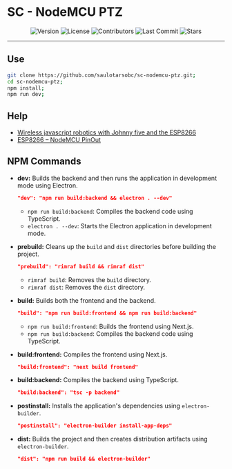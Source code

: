 # SC - NodeMCU PTZ

<div align="center">
   <!-- <img alt="Build Status" src="https://img.shields.io/travis/saulotarsobc/scripts.svg"> -->
   <!-- <img alt="Test Coverage" src="https://img.shields.io/codecov/c/github/saulotarsobc/scripts.svg"> -->
   <img alt="Version" src="https://img.shields.io/github/v/release/saulotarsobc/sc-nodemcu-ptz.svg">
   <!-- <img alt="Downloads" src="https://img.shields.io/npm/dt/package-name.svg"> -->
   <img alt="License" src="https://img.shields.io/badge/License-MIT-yellow.svg">
   <img alt="Contributors" src="https://img.shields.io/github/contributors/saulotarsobc/sc-nodemcu-ptz.svg">
   <img alt="Last Commit" src="https://img.shields.io/github/last-commit/saulotarsobc/sc-nodemcu-ptz.svg">
   <img alt="Stars" src="https://img.shields.io/github/stars/saulotarsobc/sc-nodemcu-ptz.svg">
</div>

---

## Use

```sh
git clone https://github.com/saulotarsobc/sc-nodemcu-ptz.git;
cd sc-nodemcu-ptz;
npm install;
npm run dev;
```

## Help

- [Wireless javascript robotics with Johnny five and the ESP8266](https://dev.to/salted-bytes/wireless-javascript-robotics-with-johnny-five-and-the-esp8266-al3)
- [ESP8266 – NodeMCU PinOut](https://www.studiopieters.nl/esp8266-node-mcu-pinout/)

## NPM Commands

- **dev:** Builds the backend and then runs the application in development mode using Electron.

  ```json
  "dev": "npm run build:backend && electron . --dev"
  ```

  - `npm run build:backend`: Compiles the backend code using TypeScript.
  - `electron . --dev`: Starts the Electron application in development mode.

- **prebuild:** Cleans up the `build` and `dist` directories before building the project.

  ```json
  "prebuild": "rimraf build && rimraf dist"
  ```

  - `rimraf build`: Removes the `build` directory.
  - `rimraf dist`: Removes the `dist` directory.

- **build:** Builds both the frontend and the backend.

  ```json
  "build": "npm run build:frontend && npm run build:backend"
  ```

  - `npm run build:frontend`: Builds the frontend using Next.js.
  - `npm run build:backend`: Compiles the backend code using TypeScript.

- **build:frontend:** Compiles the frontend using Next.js.

  ```json
  "build:frontend": "next build frontend"
  ```

- **build:backend:** Compiles the backend using TypeScript.

  ```json
  "build:backend": "tsc -p backend"
  ```

- **postinstall:** Installs the application's dependencies using `electron-builder`.

  ```json
  "postinstall": "electron-builder install-app-deps"
  ```

- **dist:** Builds the project and then creates distribution artifacts using `electron-builder`.
  ```json
  "dist": "npm run build && electron-builder"
  ```
